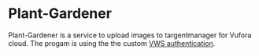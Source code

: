 # Plant-Gardener

Plant-Gardener is a service to upload images to targentmanager for Vufora cloud. The progam is using the the custom [VWS authentication](https://library.vuforia.com/web-api/vuforia-web-api-authentication#vws-authentication).